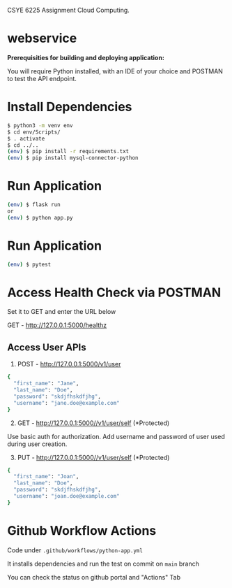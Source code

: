 CSYE 6225 Assignment Cloud Computing.
# webservice 
<b> Prerequisities for building and deploying application: </b>

You will require Python installed, with an IDE of your choice and POSTMAN to test the API endpoint.
# Install Dependencies

```bash
$ python3 -m venv env
$ cd env/Scripts/
$ . activate
$ cd ../..
(env) $ pip install -r requirements.txt
(env) $ pip install mysql-connector-python
```

# Run Application

```bash
(env) $ flask run
or
(env) $ python app.py
```

# Run Application

```bash
(env) $ pytest
```

# Access Health Check via POSTMAN

Set it to GET and enter the URL below

GET - http://127.0.0.1:5000/healthz

## Access User APIs

1. POST - http://127.0.0.1:5000/v1/user

```bash
{
  "first_name": "Jane",
  "last_name": "Doe",
  "password": "skdjfhskdfjhg",
  "username": "jane.doe@example.com"
}
```

2. GET - http://127.0.0.1:5000//v1/user/self (*Protected)

Use basic auth for authorization. Add username and password of user used during user creation.

3. PUT - http://127.0.0.1:5000//v1/user/self (*Protected)

```bash
{
  "first_name": "Joan",
  "last_name": "Doe",
  "password": "skdjfhskdfjhg",
  "username": "joan.doe@example.com"
}
```

# Github Workflow Actions

Code under `.github/workflows/python-app.yml`

It installs dependencies and run the test on commit on `main` branch

You can check the status on github portal and "Actions" Tab
